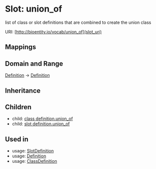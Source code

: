 # Slot: union_of


list of class or slot definitions that are combined to create the union class

URI: [http://bioentity.io/vocab/union_of](slot_uri)
## Mappings

## Domain and Range

[Definition](Definition.md) -> [Definition](Definition.md)
## Inheritance

## Children

 *  child: [class definition.union_of](class_definition_union_of.md)
 *  child: [slot definition.union_of](slot_definition_union_of.md)
## Used in

 *  usage: [SlotDefinition](SlotDefinition.md)
 *  usage: [Definition](Definition.md)
 *  usage: [ClassDefinition](ClassDefinition.md)
